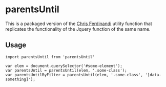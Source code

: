 # parentsUntil
This is a packaged version of the [Chris Ferdinandi](https://gomakethings.com) utility function that replicates the functionality of the Jquery function of the same name.

## Usage
```
import parentsUntil from 'parentsUntil'

var elem = document.querySelector('#some-element');
var parentsUntil = parentsUntil(elem, '.some-class');
var parentsUntilByFilter = parentsUntil(elem, '.some-class', '[data-something]');
```